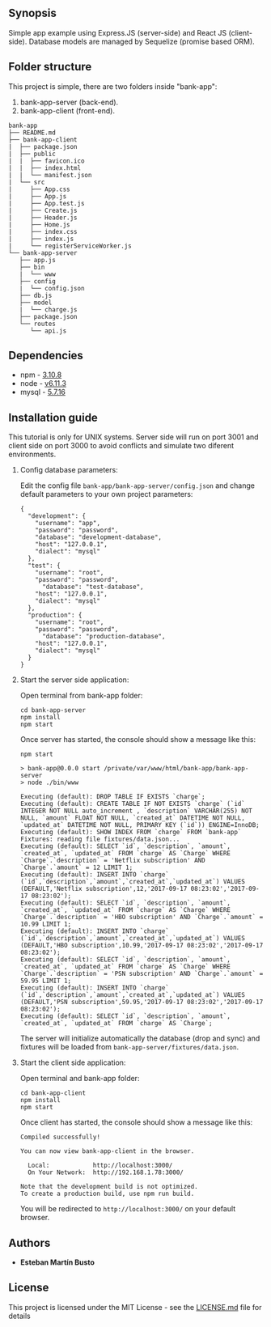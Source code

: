 ## Synopsis

Simple app example using Express.JS (server-side) and React JS (client-side). Database models are managed by Sequelize (promise based ORM).

## Folder structure

This project is simple, there are two folders inside "bank-app":

1. bank-app-server (back-end).
2. bank-app-client (front-end).

```
bank-app
├── README.md
├── bank-app-client
|  ├── package.json
|  ├── public
|  |  ├── favicon.ico
|  |  ├── index.html
|  |  └── manifest.json
|  └── src
|     ├── App.css
|     ├── App.js
|     ├── App.test.js
|     ├── Create.js
|     ├── Header.js
|     ├── Home.js
|     ├── index.css
|     ├── index.js
|     └── registerServiceWorker.js
└── bank-app-server
   ├── app.js
   ├── bin
   |  └── www
   ├── config
   |  └── config.json
   ├── db.js
   ├── model
   |  └── charge.js
   ├── package.json
   └── routes
      └── api.js
```

## Dependencies

* npm - [3.10.8](https://docs.npmjs.com/getting-started/installing-node)
* node - [v6.11.3](https://nodejs.org/es/download/)
* mysql - [5.7.16](https://dev.mysql.com/downloads/mysql/)

## Installation guide

This tutorial is only for UNIX systems.
Server side will run on port 3001 and client side on port 3000 to avoid conflicts and simulate two diferent environments.

1. Config database parameters:

	Edit the config file ```bank-app/bank-app-server/config.json``` and change default parameters to your own project parameters:

	```
	{
	  "development": {
	    "username": "app",
	    "password": "password",
	    "database": "development-database",
	    "host": "127.0.0.1",
	    "dialect": "mysql"
	  },
	  "test": {
	    "username": "root",
	    "password": "password",
		  "database": "test-database",
	    "host": "127.0.0.1",
	    "dialect": "mysql"
	  },
	  "production": {
	    "username": "root",
	    "password": "password",
		  "database": "production-database",
	    "host": "127.0.0.1",
	    "dialect": "mysql"
	  }
	}

	```

2. Start the server side application:

	Open terminal from bank-app folder:


	```
	cd bank-app-server
	npm install
	npm start
	```


	Once server has started, the console should show a message like this:


	```
	npm start

	> bank-app@0.0.0 start /private/var/www/html/bank-app/bank-app-server
	> node ./bin/www

	Executing (default): DROP TABLE IF EXISTS `charge`;
	Executing (default): CREATE TABLE IF NOT EXISTS `charge` (`id` INTEGER NOT NULL auto_increment , `description` VARCHAR(255) NOT NULL, `amount` FLOAT NOT NULL, `created_at` DATETIME NOT NULL, `updated_at` DATETIME NOT NULL, PRIMARY KEY (`id`)) ENGINE=InnoDB;
	Executing (default): SHOW INDEX FROM `charge` FROM `bank-app`
	Fixtures: reading file fixtures/data.json...
	Executing (default): SELECT `id`, `description`, `amount`, `created_at`, `updated_at` FROM `charge` AS `Charge` WHERE `Charge`.`description` = 'Netflix subscription' AND `Charge`.`amount` = 12 LIMIT 1;
	Executing (default): INSERT INTO `charge` (`id`,`description`,`amount`,`created_at`,`updated_at`) VALUES (DEFAULT,'Netflix subscription',12,'2017-09-17 08:23:02','2017-09-17 08:23:02');
	Executing (default): SELECT `id`, `description`, `amount`, `created_at`, `updated_at` FROM `charge` AS `Charge` WHERE `Charge`.`description` = 'HBO subscription' AND `Charge`.`amount` = 10.99 LIMIT 1;
	Executing (default): INSERT INTO `charge` (`id`,`description`,`amount`,`created_at`,`updated_at`) VALUES (DEFAULT,'HBO subscription',10.99,'2017-09-17 08:23:02','2017-09-17 08:23:02');
	Executing (default): SELECT `id`, `description`, `amount`, `created_at`, `updated_at` FROM `charge` AS `Charge` WHERE `Charge`.`description` = 'PSN subscription' AND `Charge`.`amount` = 59.95 LIMIT 1;
	Executing (default): INSERT INTO `charge` (`id`,`description`,`amount`,`created_at`,`updated_at`) VALUES (DEFAULT,'PSN subscription',59.95,'2017-09-17 08:23:02','2017-09-17 08:23:02');
	Executing (default): SELECT `id`, `description`, `amount`, `created_at`, `updated_at` FROM `charge` AS `Charge`;
	```

	The server will initialize automatically the database (drop and sync) and fixtures will be loaded from ```bank-app-server/fixtures/data.json```.


3. Start the client side application:

	Open terminal and bank-app folder:


	```
	cd bank-app-client
	npm install
	npm start
	```


	Once client has started, the console should show a message like this:


	```
	Compiled successfully!

	You can now view bank-app-client in the browser.

	  Local:            http://localhost:3000/
	  On Your Network:  http://192.168.1.78:3000/

	Note that the development build is not optimized.
	To create a production build, use npm run build.
	```


	You will be redirected to ```http://localhost:3000/``` on your default browser.

## Authors

* **Esteban Martín Busto**

## License

This project is licensed under the MIT License - see the [LICENSE.md](LICENSE.md) file for details

